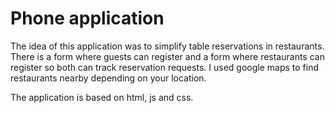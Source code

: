 # Phone application

The idea of this application was to simplify table reservations in restaurants.
There is a form where guests can register and a form where restaurants can register so both can track reservation requests.
I used google maps to find restaurants nearby depending on your location.

The application is based on html, js and css.

